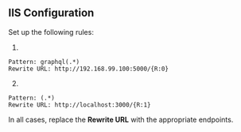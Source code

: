 ## IIS Configuration

Set up the following rules:

1.

```
Pattern: graphql(.*)
Rewrite URL: http://192.168.99.100:5000/{R:0}
```

2.

```
Pattern: (.*)
Rewrite URL: http://localhost:3000/{R:1}
```

In all cases, replace the **Rewrite URL** with the appropriate endpoints.
